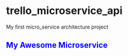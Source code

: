 # trello_microservice_api
My first micro_service  architecture project

<h2 style="color:blue">My Awesome Microservice</h2>
